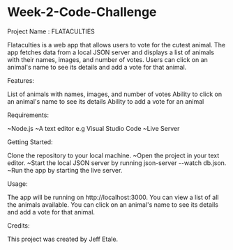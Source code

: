 # Week-2-Code-Challenge
Project Name : FLATACULTIES

Flataculties is a web app that allows users to vote for the cutest animal. The app fetches data from a local JSON server and displays a list of animals with their names, images, and number of votes. Users can click on an animal's name to see its details and add a vote for that animal.

Features:

List of animals with names, images, and number of votes
Ability to click on an animal's name to see its details
Ability to add a vote for an animal

Requirements:

~Node.js
~A text editor e.g Visual Studio Code
~Live Server

Getting Started:

Clone the repository to your local machine.
~Open the project in your text editor.
~Start the local JSON server by running json-server --watch db.json.
~Run the app by starting the live server.

Usage:

The app will be running on http://localhost:3000. You can view a list of all the animals available. You can click on an animal's name to see its details and add a vote for that animal.

Credits:

This project was created by Jeff Etale.
